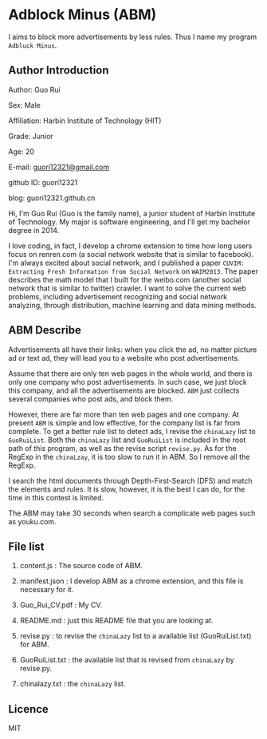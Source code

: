 # Adblock Minus (ABM)

I aims to block more advertisements by less rules. Thus I name my program `Adbluck Minus`.

## Author Introduction
Author: Guo Rui

Sex: Male

Affiliation: Harbin Institute of Technology (HIT) 

Grade: Junior

Age: 20

E-mail: guori12321@gmail.com

github ID: guori12321

blog: guori12321.github.cn

Hi, I'm Guo Rui (Guo is the family name), a junior student of Harbin Institute of Technology.
My major is software engineering, and I'll get my bachelor degree in 2014.

I love coding, in fact, I develop a chrome extension to time how long users focus on renren.com (a social network website that is similar to facebook).
I'm always excited about social network, and I published a paper `CUVIM: Extracting Fresh Information from Social Network` on `WAIM2013`.
The paper describes the math model that I built for the weibo.com (another social network that is similar to twitter) crawler. 
I want to solve the current web problems, including advertisement recognizing and social network analyzing, through distribution, machine learning and data mining methods.

## ABM Describe
Advertisements all have their links: when you click the ad, no matter picture ad or text ad, they will lead you to a website who post advertisements. 

Assume that there are only ten web pages in the whole world, and there is only one company who post advertisements.
In such case, we just block this company, and all the advertisements are blocked. 
`ABM` just collects several companies who post ads, and block them.

However, there are far more than ten web pages and one company.
At present `ABM` is simple and low effective, for the company list is far from complete.
To get a better rule list to detect ads, I revise the `chinaLazy` list to `GuoRuiList`.
Both the `chinaLazy` list and `GuoRuiList` is included in the root path of this program, as well as the revise script `revise.py`. As for the RegExp in the `chinaLzay`, it is too slow to run it in ABM. So I remove all the RegExp.

I search the html documents through Depth-First-Search (DFS) and match the elements and rules. It is slow, however, it is the best I can do, for the time in this contest is limited.

The ABM may take 30 seconds when search a complicate web pages such as youku.com.

## File list
1. content.js : The source code of ABM.

2. manifest.json : I develop ABM as a chrome extension, and this file is necessary for it.

3. Guo_Rui_CV.pdf : My CV.

4. README.md : just this README file that you are looking at.

5. revise.py : to revise the `chinaLazy` list to a available list (GuoRuiList.txt) for ABM.

6. GuoRuiList.txt : the available list that is revised from `chinaLazy` by revise.py.

7. chinalazy.txt : the `chinaLazy` list.

## Licence
MIT
